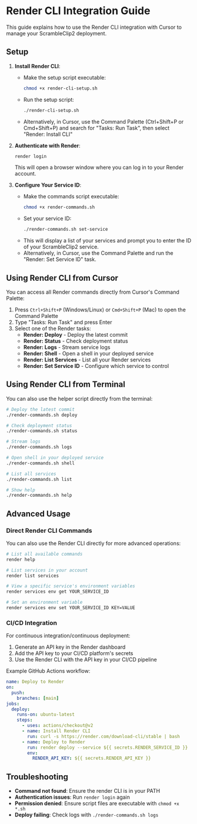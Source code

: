 # Render CLI Integration Guide

This guide explains how to use the Render CLI integration with Cursor to manage your ScrambleClip2 deployment.

## Setup

1. **Install Render CLI**:
   - Make the setup script executable:
     ```bash
     chmod +x render-cli-setup.sh
     ```
   - Run the setup script:
     ```bash
     ./render-cli-setup.sh
     ```
   - Alternatively, in Cursor, use the Command Palette (Ctrl+Shift+P or Cmd+Shift+P) and search for "Tasks: Run Task", then select "Render: Install CLI"

2. **Authenticate with Render**:
   ```bash
   render login
   ```
   This will open a browser window where you can log in to your Render account.

3. **Configure Your Service ID**:
   - Make the commands script executable:
     ```bash
     chmod +x render-commands.sh
     ```
   - Set your service ID:
     ```bash
     ./render-commands.sh set-service
     ```
   - This will display a list of your services and prompt you to enter the ID of your ScrambleClip2 service.
   - Alternatively, in Cursor, use the Command Palette and run the "Render: Set Service ID" task.

## Using Render CLI from Cursor

You can access all Render commands directly from Cursor's Command Palette:

1. Press `Ctrl+Shift+P` (Windows/Linux) or `Cmd+Shift+P` (Mac) to open the Command Palette
2. Type "Tasks: Run Task" and press Enter
3. Select one of the Render tasks:
   - **Render: Deploy** - Deploy the latest commit
   - **Render: Status** - Check deployment status
   - **Render: Logs** - Stream service logs
   - **Render: Shell** - Open a shell in your deployed service
   - **Render: List Services** - List all your Render services
   - **Render: Set Service ID** - Configure which service to control

## Using Render CLI from Terminal

You can also use the helper script directly from the terminal:

```bash
# Deploy the latest commit
./render-commands.sh deploy

# Check deployment status
./render-commands.sh status

# Stream logs
./render-commands.sh logs

# Open shell in your deployed service
./render-commands.sh shell

# List all services
./render-commands.sh list

# Show help
./render-commands.sh help
```

## Advanced Usage

### Direct Render CLI Commands

You can also use the Render CLI directly for more advanced operations:

```bash
# List all available commands
render help

# List services in your account
render list services

# View a specific service's environment variables
render services env get YOUR_SERVICE_ID

# Set an environment variable
render services env set YOUR_SERVICE_ID KEY=VALUE
```

### CI/CD Integration

For continuous integration/continuous deployment:

1. Generate an API key in the Render dashboard
2. Add the API key to your CI/CD platform's secrets
3. Use the Render CLI with the API key in your CI/CD pipeline

Example GitHub Actions workflow:
```yaml
name: Deploy to Render
on:
  push:
    branches: [main]
jobs:
  deploy:
    runs-on: ubuntu-latest
    steps:
      - uses: actions/checkout@v2
      - name: Install Render CLI
        run: curl -s https://render.com/download-cli/stable | bash
      - name: Deploy to Render
        run: render deploy --service ${{ secrets.RENDER_SERVICE_ID }}
        env:
          RENDER_API_KEY: ${{ secrets.RENDER_API_KEY }}
```

## Troubleshooting

- **Command not found**: Ensure the render CLI is in your PATH
- **Authentication issues**: Run `render login` again
- **Permission denied**: Ensure script files are executable with `chmod +x *.sh`
- **Deploy failing**: Check logs with `./render-commands.sh logs` 